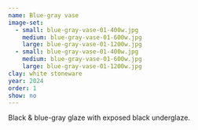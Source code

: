 ```yaml
---
name: Blue-gray vase
image-set:
  - small: blue-gray-vase-01-400w.jpg
    medium: blue-gray-vase-01-600w.jpg
    large: blue-gray-vase-01-1200w.jpg
  - small: blue-gray-vase-01-400w.jpg
    medium: blue-gray-vase-01-600w.jpg
    large: blue-gray-vase-01-1200w.jpg
clay: white stoneware
year: 2024
order: 1
show: no
---
```


Black & blue-gray glaze with exposed black underglaze.